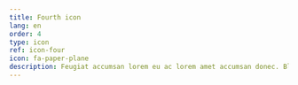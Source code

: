 ```yaml
---
title: Fourth icon
lang: en
order: 4
type: icon
ref: icon-four
icon: fa-paper-plane
description: Feugiat accumsan lorem eu ac lorem amet accumsan donec. Blandit orci porttitor.
---
```

